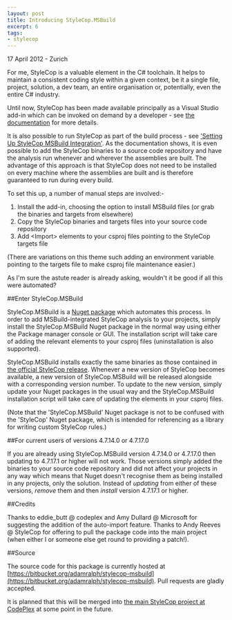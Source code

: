 ```yaml
---
layout: post
title: Introducing StyleCop.MSBuild
excerpt: 6
tags:
- stylecop
---
```

17 April 2012 - Zurich

For me, StyleCop is a valuable element in the C# toolchain. It helps to maintain a consistent coding style within a given context, be it a single file, project, solution, a dev team, an entire organisation or, potentially, even the entire C# industry.

Until now, StyleCop has been made available principally as a Visual Studio add-in which can be invoked on demand by a developer - see [the documentation](https://stylecop.codeplex.com/documentation) for more details.

It is also possible to run StyleCop as part of the build process - see ['Setting Up StyleCop MSBuild Integration'](https://stylecop.codeplex.com/wikipage?title=Setting%20Up%20StyleCop%20MSBuild%20Integration). As the documentation shows, it is even possible to add the StyleCop binaries to a source code repository and have the analysis run whenever and wherever the assemblies are built. The advantage of this approach is that StyleCop does not need to be installed on every machine where the assemblies are built and is therefore guaranteed to run during every build.

<!-- more start -->

To set this up, a number of manual steps are involved:-

1. Install the add-in, choosing the option to install MSBuild files (or grab the binaries and targets from elsewhere)
1. Copy the StyleCop binaries and targets files into your source code repository
1. Add &lt;Import&gt; elements to your csproj files pointing to the StyleCop targets file

(There are variations on this theme such adding an environment variable pointing to the targets file to make csproj file maintenance easier.)

As I'm sure the astute reader is already asking, wouldn't it be good if all this were automated?

##Enter StyleCop.MSBuild

StyleCop.MSBuild is a [Nuget package](http://nuget.org/packages/StyleCop.MSBuild) which automates this process. In order to add MSBuild-integrated StyleCop analysis to your projects, simply install the StyleCop.MSBuild Nuget package in the normal way using either the Package manager console or GUI. The installation script will take care of adding the relevant <Import> elements to your csproj files (uninstallation is also supported).

StyleCop.MSBuild installs exactly the same binaries as those contained in [the official StyleCop release](https://stylecop.codeplex.com/). Whenever a new version of StyleCop becomes available, a new version of StyleCop.MSBuild will be released alongside with a corresponding version number. To update to the new version, simply update your Nuget packages in the usual way and the StyleCop.MSBuild installation script will take care of updating the <Import> elements in your csproj files.

(Note that the 'StyleCop.MSBuild' Nuget package is not to be confused with the 'StyleCop' Nuget package, which is intended for referencing as a library for writing custom StyleCop rules.)

##For current users of versions 4.7.14.0 or 4.7.17.0

If you are already using StyleCop.MSBuild version 4.7.14.0 or 4.7.17.0 then updating to 4.7.17.1 or higher will not work. Those versions simply added the binaries to your source code repository and did not affect your projects in any way which means that Nuget doesn't recognise them as being installed in any projects, only the solution. Instead of *updating* from either of these versions, *remove* them and then *install* version 4.7.17.1 or higher.

##Credits

Thanks to eddie_butt @ codeplex and Amy Dullard @ Microsoft for suggesting the addition of the auto-import feature. Thanks to Andy Reeves @ StyleCop for offering to pull the package code into the main project (when either I or someone else get round to providing a patch!).

##Source

The source code for this package is currently hosted at [https://bitbucket.org/adamralph/stylecop-msbuild](https://bitbucket.org/adamralph/stylecop-msbuild). Pull requests are gladly accepted.

It is planned that this will be merged into [the main StyleCop project at CodePlex](https://stylecop.codeplex.com/) at some point in the future.